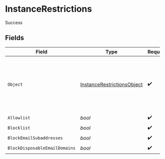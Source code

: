 # InstanceRestrictions

Success


## Fields

| Field                                                                                 | Type                                                                                  | Required                                                                              | Description                                                                           | Example                                                                               |
| ------------------------------------------------------------------------------------- | ------------------------------------------------------------------------------------- | ------------------------------------------------------------------------------------- | ------------------------------------------------------------------------------------- | ------------------------------------------------------------------------------------- |
| `Object`                                                                              | [InstanceRestrictionsObject](../../Models/Components/InstanceRestrictionsObject.md)   | :heavy_check_mark:                                                                    | String representing the object's type. Objects of the same type share the same value. | instance_restrictions                                                                 |
| `Allowlist`                                                                           | *bool*                                                                                | :heavy_check_mark:                                                                    | N/A                                                                                   | false                                                                                 |
| `Blocklist`                                                                           | *bool*                                                                                | :heavy_check_mark:                                                                    | N/A                                                                                   | true                                                                                  |
| `BlockEmailSubaddresses`                                                              | *bool*                                                                                | :heavy_check_mark:                                                                    | N/A                                                                                   | true                                                                                  |
| `BlockDisposableEmailDomains`                                                         | *bool*                                                                                | :heavy_check_mark:                                                                    | N/A                                                                                   |                                                                                       |
